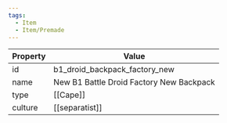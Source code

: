 ```yaml
---
tags:
  - Item
  - Item/Premade
---
```


| Property | Value                                    |
| -------- | ---------------------------------------- |
| id       | b1_droid_backpack_factory_new            |
| name     | New B1 Battle Droid Factory New Backpack |
| type     | [[Cape]]                                 |
| culture  | [[separatist]]                           |


